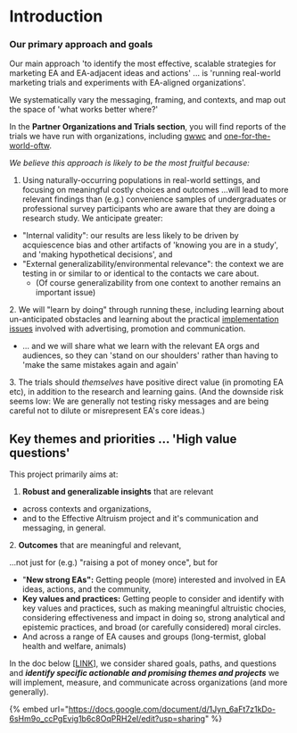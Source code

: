 # Introduction

### **Our primary approach and goals**

Our main approach 'to identify the most effective, scalable strategies for marketing EA and EA-adjacent ideas and actions' ... is 'running real-world marketing trials and experiments with EA-aligned organizations'.

We systematically vary the messaging, framing, and contexts, and map out the space of 'what works better where?'

In the **Partner Organizations and Trials section**, you will find reports of the trials we have run with organizations, including [gwwc](gwwc/ "mention") and [one-for-the-world-oftw](one-for-the-world-oftw/ "mention").

_We believe this approach is likely to be the most fruitful because:_

1. Using naturally-occurring populations in real-world settings, and focusing on meaningful costly choices and outcomes ...will lead to more relevant findings than (e.g.) convenience samples of undergraduates or professional survey participants who are aware that they are doing a research study. We anticipate greater:

* "Internal validity": our results are less likely to be driven by acquiescence bias and other artifacts of 'knowing you are in a study', and 'making hypothetical decisions', and
* "External generalizability/environmental relevance": the context we are testing in or similar to or identical to the contacts we care about.
  * (Of course generalizability from one context to another remains an important issue)

2\. We will "learn by doing" through running these, including learning about un-anticipated obstacles and learning about the practical [implementation issues](../marketing-and-testing-opportunities-tools-tips/implementation-and-collecting-data-issues/) involved with advertising, promotion and communication.

* ... and we will share what we learn with the relevant EA orgs and audiences, so they can 'stand on our shoulders' rather than having to 'make the same mistakes again and again'

3\. The trials should _themselves_ have positive direct value (in promoting EA etc), in addition to the research and learning gains. (And the downside risk seems low: We are generally not testing risky messages and are being careful not to dilute or misrepresent EA's core ideas.)

## Key themes and priorities ... 'High value questions'

This project primarily aims at:&#x20;

1. **Robust and generalizable insights** that are relevant&#x20;

* across contexts and organizations,
* and to the Effective Altruism project and it's communication and messaging, in general.&#x20;

2\. **Outcomes** that are meaningful and relevant,

...not just for (e.g.) "raising a pot of money once", but for

* "**New strong EAs":** Getting people (more) interested and involved in EA ideas, actions, and the  community,
* **Key values and practices:** Getting people to consider and identify with key values and practices, such as making meaningful altruistic chocies, considering effectiveness and impact in doing so, strong analytical and epistemic practices, and broad (or carefully considered) moral circles.&#x20;
* And across a range of EA causes and groups (long-termist, global health and welfare, animals)&#x20;

In the doc below \[[LINK](https://docs.google.com/document/d/1Jyn\_6aFt7z1kDo-6sHm9o\_ccPgEvig1b6c8OqPRH2eI/edit?usp=sharing)], we consider shared goals, paths, and questions and _**identify specific actionable and promising themes and projects**_ we will implement, measure, and communicate across organizations (and more generally).&#x20;

{% embed url="https://docs.google.com/document/d/1Jyn_6aFt7z1kDo-6sHm9o_ccPgEvig1b6c8OqPRH2eI/edit?usp=sharing" %}
